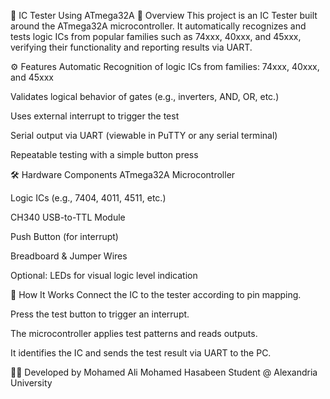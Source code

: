 🔌 IC Tester Using ATmega32A
📌 Overview
This project is an IC Tester built around the ATmega32A microcontroller. It automatically recognizes and tests logic ICs from popular families such as 74xxx, 40xxx, and 45xxx, verifying their functionality and reporting results via UART.

⚙️ Features
Automatic Recognition of logic ICs from families: 74xxx, 40xxx, and 45xxx

Validates logical behavior of gates (e.g., inverters, AND, OR, etc.)

Uses external interrupt to trigger the test

Serial output via UART (viewable in PuTTY or any serial terminal)

Repeatable testing with a simple button press

🛠️ Hardware Components
ATmega32A Microcontroller

Logic ICs (e.g., 7404, 4011, 4511, etc.)

CH340 USB-to-TTL Module

Push Button (for interrupt)

Breadboard & Jumper Wires

Optional: LEDs for visual logic level indication

🧠 How It Works
Connect the IC to the tester according to pin mapping.

Press the test button to trigger an interrupt.

The microcontroller applies test patterns and reads outputs.

It identifies the IC and sends the test result via UART to the PC.

👨‍💻 Developed by
Mohamed Ali Mohamed Hasabeen
Student @ Alexandria University
